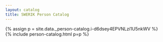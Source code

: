 ```yaml
---
layout: catalog
title: SWERIK Person Catalog
---
```

{% assign p = site.data._person-catalog.i-d6dsey4EPVNLzi1U5nkWV %}
{% include person-catalog.html p=p %}

